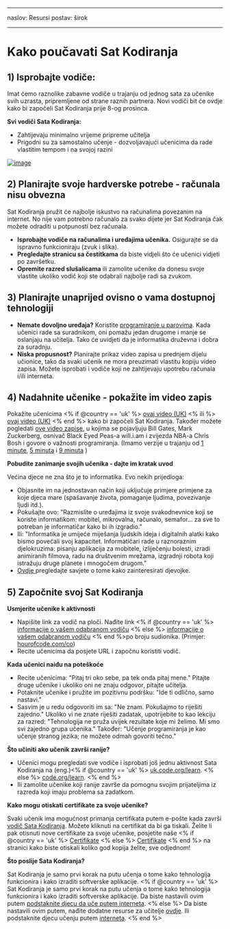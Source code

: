 * * *

naslov: Resursi postav: širok

* * *

# Kako poučavati Sat Kodiranja

## 1) Isprobajte vodiče:

Imat ćemo raznolike zabavne vodiče u trajanju od jednog sata za učenike svih uzrasta, pripremljene od strane raznih partnera. Novi vodiči bit će ovdje kako bi započeli Sat Kodiranja prije 8-og prosinca.

**Svi vodiči Sata Kodiranja:**

  * Zahtijevaju minimalno vrijeme pripreme učitelja
  * Prigodni su za samostalno učenje - dozvoljavajući učenicima da rade vlastitim tempom i na svojoj razini

[![image](http://code.org/images/tutorials.png)](http://code.org/learn)

## 2) Planirajte svoje hardverske potrebe - računala nisu obvezna

Sat Kodiranja pružit će najbolje iskustvo na računalima povezanim na internet. No nije vam potrebno računalo za svako dijete jer Sat Kodiranja čak možete odraditi u potpunosti bez računala.

  * **Isprobajte vodiče na računalima i uređajima učenika.** Osigurajte se da ispravno funkcioniraju (zvuk i slika).
  * **Pregledajte stranicu sa čestitkama** da biste vidjeli što će učenici vidjeti po završetku. 
  * **Opremite razred slušalicama** ili zamolite učenike da donesu svoje vlastite ukoliko vodič koji ste odabrali najbolje radi sa zvukom.

## 3) Planirajte unaprijed ovisno o vama dostupnoj tehnologiji

  * **Nemate dovoljno uređaja?** Koristite [programiranje u parovima](http://www.ncwit.org/resources/pair-programming-box-power-collaborative-learning). Kada učenici rade sa suradnikom, oni pomažu jedan drugome i manje se oslanjaju na učitelja. Tako će uvidjeti da je informatika druževna i dobra za suradnju.
  * **Niska propusnost?** Planirajte prikaz video zapisa u prednjem dijelu učionice, tako da svaki učenik ne mora preuzimati vlastitu kopiju video zapisa. Možete isprobati i vodiče koji ne zahtijevaju upotrebu računala i/ili interneta.

## 4) Nadahnite učenike - pokažite im video zapis

Pokažite učenicima <% if @country == 'uk' %> [ovaj video (UK)](https://www.youtube.com/watch?v=96B5-JGA9EQ) <% ili %> [ovaj video (UK)](http://www.youtube.com/watch?v=FC5FbmsH4fw) <% end %> kako bi započeli Sat Kodiranja. Također možete pogledati [ove video zapise](http://youtube.com/codeorg), u kojima se pojavljuju Bill Gates, Mark Zuckerberg, osnivač Black Eyed Peas-a will.i.am i zvijezda NBA-a Chris Bosh i govore o važnosti programiranja. (Imamo verzije u trajanju od [1 minute](https://www.youtube.com/watch?v=qYZF6oIZtfc), [5 minuta](https://www.youtube.com/watch?v=nKIu9yen5nc) i [9 minuta](https://www.youtube.com/watch?v=dU1xS07N-FA) )

**Pobudite zanimanje svojih učenika - dajte im kratak uvod**

Većina djece ne zna što je to informatika. Evo nekih prijedloga:

  * Objasnite im na jednostavan način koji uključuje primjere primjene za koje djeca mare (spašavanje života, pomaganje ljudima, povezivanje ljudi itd.).
  * Pokušajte ovo: "Razmislite o uređajima iz svoje svakodnevnice koji se koriste informatikom: mobitel, mikrovalna, računalo, semafor... za sve to potreban je informatičar kako bi ih izgradio."
  * Ili: "Informatika je umijeće miješanja ljudskih ideja i digitalnih alatki kako bismo povećali svoj kapacitet. Informatičari rade u raznoraznim djelokruzima: pisanju aplikacija za mobitele, izliječenju bolesti, izradi animiranih filmova, radu na društvenim mrežama, izgradnji robota koji istražuju druge planete i mnogočem drugom."
  * [Ovdje ](http://code.org/girls)pregledajte savjete o tome kako zainteresirati djevojke. 

## 5) Započnite svoj Sat Kodiranja

**Usmjerite učenike k aktivnosti**

  * Napišite link za vodič na ploči. Nađite link <% if @country == 'uk' %> [informacije o vašem odabranom vodiču](http://uk.code.org/learn) <% else %> [informacije o vašem odabranom vodiču](http://code.org/learn) <% end %>po broju sudionika. (Primjer: [hourofcode.com/co](http://code.org/learn)) 
  * Recite učenicima da posjete URL i započnu koristiti vodič.

**Kada učenici naiđu na poteškoće**

  * Recite učenicima: "Pitaj tri oko sebe, pa tek onda pitaj mene." Pitajte druge učenike i ukoliko oni ne znaju odgovor, pitajte učitelja.
  * Potaknite učenike i pružite im pozitivnu podršku: "Ide ti odlično, samo nastavi."
  * Sasvim je u redu odgovoriti im sa: "Ne znam. Pokušajmo to riješiti zajedno." Ukoliko vi ne znate riješiti zadatak, upotrijebite to kao lekciju za razred: "Tehnologija ne pruža uvijek rezultate koje mi želimo. Mi smo svi zajedno grupa učenika." Također: "Učenje programiranja je kao učenje stranog jezika; ne možete odmah govoriti tečno."

**Što učiniti ako učenik završi ranije?**

  * Učenici mogu pregledati sve vodiče i isprobati još jednu aktivnost Sata Kodiranja na (eng.)<% if @country == 'uk' %> [uk.code.org/learn](http://uk.code.org/learn). <% else %> [code.org/learn](http://code.org/learn). <% end %> 
  * Ili zamolite učenike koji ranije završe da pomognu svojim prijateljima iz razreda koji imaju problema sa zadatkom.

**Kako mogu otiskati certifikate za svoje učenike?**

Svaki učenik ima mogućnost primanja certifikata putem e-pošte kada završi [vodič Sata Kodiranja](http://studio.code.org). Možete kliknuti na certifikat da bi ga tiskali. Želite li pak otisnuti nove certifikate za svoje učenike, posjetite naše <% if @country == 'uk' %> [Certifikate](http://uk.code.org/certificates) <% else %> [Certifikate](http://code.org/certificates) <% end %> na stranici kako biste otiskali koliko god kopija želite, sve odjednom!

**Što poslije Sata Kodiranja?**

Sat Kodiranja je samo prvi korak na putu učenja o tome kako tehnologija funkcionira i kako izraditi softverske aplikacije. <% if @country == 'uk' %> Sat Kodiranja je samo prvi korak na putu učenja o tome kako tehnologija funkcionira i kako izraditi softverske aplikacije. Da biste nastavili ovim putem [podstaknite djecu da uče putem interneta](http://uk.code.org/learn/beyond). <% else %> Da biste nastavili ovim putem, nađite dodatne resurse za učitelje [ovdje](http://code.org/educate). Ili podstaknite djecu učenju putem [interneta](http://code.org/learn/beyond). <% end %>